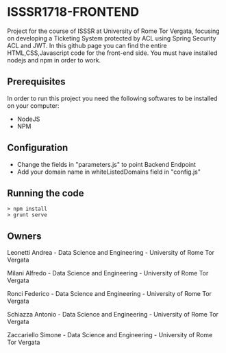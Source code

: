 # ISSSR1718-FRONTEND

Project for the course of ISSSR at University of Rome Tor Vergata, focusing on developing a Ticketing System protected by ACL using Spring Security ACL and JWT.
In this github page you can find the entire HTML,CSS,Javascript code for the front-end side. 
You must have installed nodejs and npm in order to work.

## Prerequisites
In order to run this project you need the following softwares to be installed on your computer:
* NodeJS
* NPM

## Configuration
* Change the fields in "parameters.js" to point Backend Endpoint
* Add your domain name in whiteListedDomains field in "config.js"

## Running the code

```
> npm install
> grunt serve
```

## Owners
Leonetti Andrea - Data Science and Engineering - University of Rome Tor Vergata

Milani Alfredo - Data Science and Engineering - University of Rome Tor Vergata

Ronci Federico - Data Science and Engineering - University of Rome Tor Vergata

Schiazza Antonio - Data Science and Engineering - University of Rome Tor Vergata

Zaccariello Simone - Data Science and Engineering - University of Rome Tor Vergata
